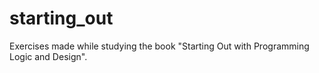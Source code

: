 # starting_out
Exercises made while studying the book "Starting Out with Programming Logic and Design".
